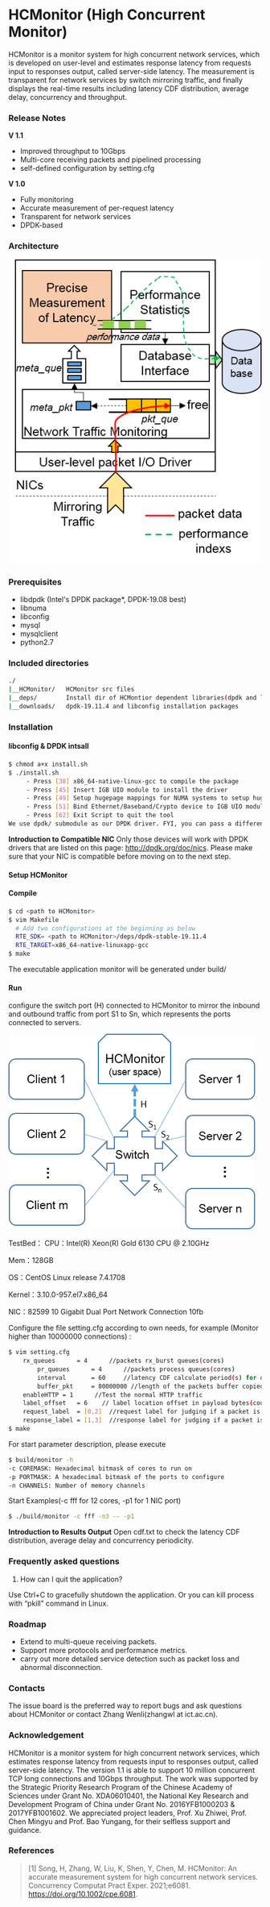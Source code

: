 
# HCMonitor (High Concurrent Monitor)

HCMonitor is a monitor system for high concurrent network services, which is developed on user-level and estimates response latency from requests input to responses output, called server-side latency. The measurement is transparent for network services by switch mirroring traffic, and finally displays the real-time results including latency CDF distribution, average delay, concurrency and throughput. 

### Release Notes

**V 1.1**

+ Improved throughput to 10Gbps
+ Multi-core receiving packets and pipelined processing
+ self-defined configuration by setting.cfg

**V 1.0**

+ Fully monitoring
+ Accurate measurement of per-request latency
+ Transparent for network services
+ DPDK-based

### Architecture
 
 ![HCMonitor_architecture](HCMonitor_architecture.png)

### Prerequisites
* libdpdk (Intel's DPDK package*, DPDK-19.08 best) 
* libnuma
* libconfig
* mysql
* mysqlclient
* python2.7      

### Included directories

```bash
./    
|__HCMonitor/	HCMonitor src files  
|__deps/        Install dir of HCMontior dependent libraries(dpdk and libconfig)            
|__downloads/   dpdk-19.11.4 and libconfig installation packages
```

### Installation

#### libconfig & DPDK intsall

```bash
$ chmod a+x install.sh
$ ./install.sh
     - Press [38] x86_64-native-linux-gcc to compile the package
     - Press [45] Insert IGB UIO module to install the driver
     - Press [49] Setup hugepage mappings for NUMA systems to setup hugepages(20GB for each node best)
     - Press [51] Bind Ethernet/Baseband/Crypto device to IGB UIO module
     - Press [62] Exit Script to quit the tool
We use dpdk/ submodule as our DPDK driver. FYI, you can pass a different dpdk source directory as command line argument.
```
**Introduction to Compatible NIC**
Only those devices will work with DPDK drivers that are listed on this page: http://dpdk.org/doc/nics. Please make sure that your NIC is compatible before moving on to the next step.

#### Setup HCMonitor 

#### Compile
```bash
$ cd <path to HCMonitor>
$ vim Makefile
  # Add two configurations at the beginning as below
  RTE_SDK= <path to HCMonitor>/deps/dpdk-stable-19.11.4
  RTE_TARGET=x86_64-native-linuxapp-gcc
$ make
```
The executable application monitor will be generated under build/

#### Run

configure the switch port (H) connected to HCMonitor to mirror the inbound and outbound traffic from port S1 to Sn, which represents the ports connected to servers.

![HCMonitor_Test_Method](HCMonitor_test.png)

TestBed：
CPU：Intel(R) Xeon(R) Gold 6130 CPU @ 2.10GHz

Mem：128GB

OS：CentOS Linux release 7.4.1708

Kernel：3.10.0-957.el7.x86_64

NIC：82599 10 Gigabit Dual Port Network Connection 10fb

Configure the file setting.cfg according to own needs, for example (Monitor higher than 10000000 connections) :
```bash
$ vim setting.cfg
	rx_queues      = 4      //packets rx_burst queues(cores)
    	pr_queues      = 4      //packets process queues(cores)
    	interval       = 60     //latency CDF calculate period(s) for output in cdf.txt
    	buffer_pkt     = 80000000 //length of the packets buffer copied from rte_mbuf
	enableHTTP = 1      //Test the normal HTTP traffic
	label_offset   = 6    // label location offset in payload bytes(count from 0)
	request_label  = [0,2]  //request label for judging if a packet is a request
	response_label = [1,3]  //response label for judging if a packet is a response
$ make
```
For start parameter description, please execute
```bash
$ build/monitor -h
-c COREMASK: Hexadecimal bitmask of cores to run on
-p PORTMASK: A hexadecimal bitmask of the ports to configure 
-n CHANNELS: Number of memory channels
```
Start Examples(-c fff for 12 cores, -p1 for 1 NIC port)
```bash
$ ./build/monitor -c fff -n3 -- -p1
```
**Introduction to Results Output**
Open cdf.txt to check the latency CDF distribution, average delay and concurrency periodicity.

### Frequently asked questions

1. How can I quit the application?

Use Ctrl+C to gracefully shutdown the application. Or you can kill process with “pkill” command in Linux.


### Roadmap

+ Extend to multi-queue receiving packets.
+ Support more protocols and performance metrics.
+ carry out more detailed service detection such as packet loss and abnormal disconnection.

### Contacts

The issue board is the preferred way to report bugs and ask questions about HCMonitor or contact Zhang Wenli(zhangwl at ict.ac.cn).

### Acknowledgement
 HCMonitor is a monitor system for high concurrent network services, which estimates response latency from requests input to responses output, called server-side latency. The version 1.1 is able to support 10 million concurrent TCP long connections and 10Gbps throughput. The work was supported by the Strategic Priority Research Program of the Chinese Academy of Sciences under Grant No. XDA06010401, the National Key Research and Development Program of China under Grant No. 2016YFB1000203 & 2017YFB1001602. We appreciated project leaders, Prof. Xu Zhiwei, Prof. Chen Mingyu and Prof. Bao Yungang, for their selfless support and guidance.

### References

> [1] Song, H, Zhang, W, Liu, K, Shen, Y, Chen, M. HCMonitor: An accurate measurement system for high concurrent network services. Concurrency Computat Pract Exper. 2021;e6081. https://doi.org/10.1002/cpe.6081.

